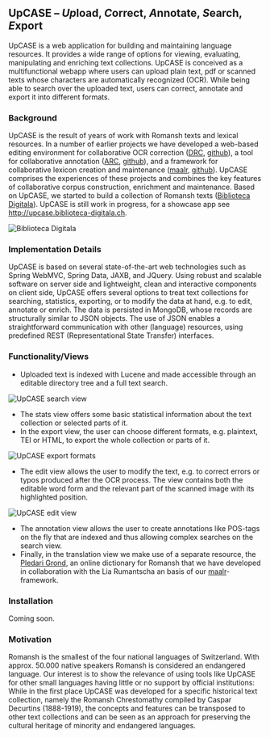 ## UpCASE – *Up*load, *C*orrect, *A*nnotate, *S*earch, *E*xport 
UpCASE is a web application for building and maintaining language resources. It provides a wide range of options for viewing, evaluating, manipulating and enriching text collections. UpCASE is conceived as a multifunctional webapp where users can upload plain text, pdf or scanned texts whose characters are automatically recognized (OCR). While being able to search over the uploaded text, users can correct, annotate and export it into different formats.

### Background
UpCASE is the result of years of work with Romansh texts and lexical resources. In a number of earlier projects we have developed a web-based editing environment for collaborative OCR correction ([DRC](http://www.crestomazia.ch), [github](https://github.com/spinfo/drc)), a tool for collaborative annotation ([ARC](http://www.spinfo.phil-fak.uni-koeln.de/forschung-arc.html), [github](https://github.com/spinfo/arc)), and a framework for collaborative lexicon creation and maintenance ([maalr](http://www.spinfo.phil-fak.uni-koeln.de/maalr.html), [github](https://github.com/spinfo/maalr-core)). UpCASE comprises the experiences of these projects and combines the key features of collaborative corpus construction, enrichment and maintenance. Based on UpCASE, we started to build a collection of Romansh texts ([Biblioteca Digitala](http://www.biblioteca-digitala.ch)). UpCASE is still work in progress, for a showcase app see http://upcase.biblioteca-digitala.ch.   

![Biblioteca Digitala](https://cloud.githubusercontent.com/assets/182226/12010611/f0964164-acad-11e5-9e9d-c2ee7efcf1fa.png)

### Implementation Details
UpCASE is based on several state-of-the-art web technologies such as Spring WebMVC, Spring Data, JAXB, and JQuery. Using robust and scalable software on server side and lightweight, clean and interactive components on client side, UpCASE offers several options to treat text collections for searching, statistics, exporting, or to modify the data at hand, e.g. to edit, annotate or enrich. The data is persisted in MongoDB, whose records are structurally similar to JSON objects. The use of JSON enables a straightforward communication with other (language) resources, using predefined REST (Representational State Transfer) interfaces. 

### Functionality/Views
+ Uploaded text is indexed with Lucene and made accessible through an editable directory tree and a full text search. 

![UpCASE search view](https://cloud.githubusercontent.com/assets/182226/12010613/fb98a6e2-acad-11e5-8ad9-45de9639f9d8.png)

+ The stats view offers some basic statistical information about the text collection or selected parts of it. 
+ In the export view, the user can choose different formats, e.g. plaintext, TEI or HTML, to export the whole collection or parts of it.

![UpCASE export formats](https://cloud.githubusercontent.com/assets/182226/12010617/00ff3772-acae-11e5-8252-f70247246f82.png)

+ The edit view allows the user to modify the text, e.g. to correct errors or typos produced after the OCR process. The view contains both the editable word form and the relevant part of the scanned image with its highlighted position.

![UpCASE edit view](https://cloud.githubusercontent.com/assets/182226/12010610/f09493aa-acad-11e5-9b62-5f3ba0791365.png)

+ The annotation view allows the user to create annotations like POS-tags on the fly that are indexed and thus allowing complex searches on the search view. 
+ Finally, in the translation view we make use of a separate resource, the [Pledari Grond](http://www.pledarigrond.ch), an online dictionary for Romansh that we have developed in collaboration with the Lia Rumantscha an basis of our [maalr](https://github.com/spinfo/maalr-core)-framework.

### Installation

Coming soon.

### Motivation 
Romansh is the smallest of the four national languages of Switzerland. With approx. 50.000 native speakers Romansh is considered an endangered language. Our interest is to show the relevance of using tools like UpCASE for other small languages having little or no support by official institutions: While in the first place UpCASE was developed for a specific historical text collection, namely the Romansh Chrestomathy compiled by Caspar Decurtins (1888-1919), the concepts and features can be transposed to other text collections and can be seen as an approach for preserving the cultural heritage of minority and endangered languages.

